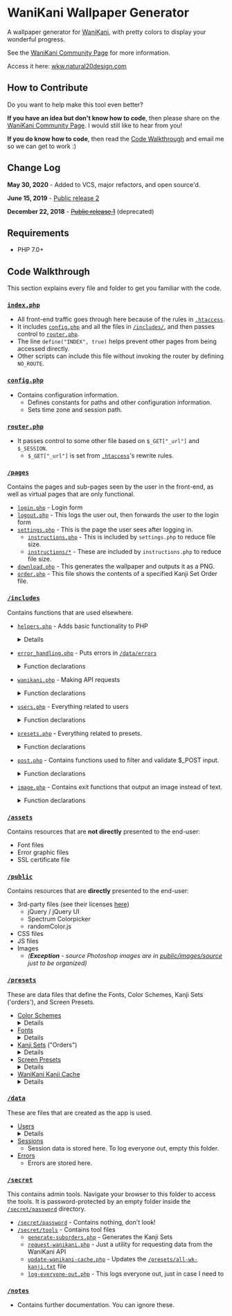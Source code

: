 # WaniKani Wallpaper Generator

A wallpaper generator for [WaniKani](https://www.wanikani.com/), with pretty colors to display your wonderful progress.

See the [WaniKani Community Page](https://community.wanikani.com/t/new-and-improved-wallpaper-generator/37321) for more information.

Access it here: [wkw.natural20design.com](http://wkw.natural20design.com)

## How to Contribute

Do you want to help make this tool even better?

**If you have an idea but don't know how to code**, then please share on the [WaniKani Community Page](https://community.wanikani.com/t/new-and-improved-wallpaper-generator/37321).  I would still like to hear from you!

**If you do know how to code**, then read the [Code Walkthrough](#code-walkthrough) and email me so we can get to work :)

## Change Log

**May 30, 2020** - Added to VCS, major refactors, and open source'd.

**June 15, 2019** - [Public release 2](https://community.wanikani.com/t/new-and-improved-wallpaper-generator/37321)

**December 22, 2018** - [~~Public release 1~~](https://community.wanikani.com/t/automatically-generate-new-wallpaper/34275) (deprecated)

## Requirements

- PHP 7.0+

## <a name="code-walkthrough"></a>Code Walkthrough

This section explains every file and folder to get you familiar with the code.

### [`index.php`](index.php)
- All front-end traffic goes through here because of the rules in [`.htaccess`](.htaccess).
- It includes [`config.php`](config.php) and all the files in [`/includes/`](includes), and then passes control to [`router.php`](router.php).
- The line `define("INDEX", true)` helps prevent other pages from being accessed directly.
- Other scripts can include this file without invoking the router by defining `NO_ROUTE`.

### [`config.php`](config.php)
- Contains configuration information.
  - Defines constants for paths and other configuration information.
  - Sets time zone and session path.

### [`router.php`](router.php)
- It passes control to some other file based on `$_GET["_url"]` and `$_SESSION`.
  - `$_GET["_url"]` is set from [`.htaccess`](.htaccess)'s rewrite rules.

### [`/pages`](pages)
Contains the pages and sub-pages seen by the user in the front-end, as well as virtual pages that are only  functional.
  - [`login.php`](pages/login.php) - Login form
  - [`logout.php`](pages/logout.php) - This logs the user out, then forwards the user to the login form
  - [`settings.php`](pages/settings.php) - This is the page the user sees after logging in.
    - [`instructions.php`](pages/instructions.php) - This is included by `settings.php` to reduce file size.
    - [`instructions/*`](pages/instructions) - These are included by `instructions.php` to reduce file size.
  - [`download.php`](pages/download.php) - This generates the wallpaper and outputs it as a PNG.
  - [`order.php`](pages/order.php) - This file shows the contents of a specified Kanji Set Order file.

### [`/includes`](includes)
Contains functions that are used elsewhere.
 - [`helpers.php`](includes/helpers.php) - Adds basic functionality to PHP
   <details>
       <summary>Details</summary>
       
       ```php
       clamp($var, $min, $max)
       interpolate($a, $b, $weight)
       imagecolorallocate_from_hex($image, $hex)
       file_put_prepended($string, $filename)
       file_put_json($file, $array)
       file_get_json($file)
       ```
   </details>
 - [`error_handling.php`](includes/error_handling.php) - Puts errors in [`/data/errors`](data/errors)
   <details>
      <summary>Function declarations</summary>
      
      ```php
      log_error($msg, $line, $file)
      ```
   </details>
 - [`wanikani.php`](includes/wanikani.php) - Making API requests
   <details>
      <summary>Function declarations</summary>
      
      ```php
   wanikani_request($endpoint, $api_key, $raw_response=false)
      ```
   </details>
 - [`users.php`](includes/users.php) - Everything related to users
   <details>
      <summary>Function declarations</summary>
      
      ```php
      log_in_user($api_key, $device)
      log_out_user()
      get_user_settings($api_key, $device)
      get_user_username($api_key)
      save_user_settings($api_key, $device, $settings)
      user_settings_file($api_key, $device)
      user_username_file($api_key)
      default_user_settings()
      prepare_user_folder($api_key, $username)
      user_folder_exists($api_key)
      log_generation($api_key)
      get_user_progress_report($api_key)
      ```
   </details>
 - [`presets.php`](includes/presets.php) - Everything related to presets.
   <details>
     <summary>Function declarations</summary>
     
     ```php
     font_file_exists($name)
     color_scheme_exists($name)
     screen_preset_exists($name)
     kanji_set_exists($name)
     load_kanji_order_file($kanji_set)
     ```
     The last four functions define the order that presets appear in the front-end.  The last function includes extra information to describe the kanji sets.
     ```
     load_color_scheme_presets()
     load_font_presets()
     load_screen_presets()
     load_kanji_set_presets()
     ```
   </details>
 - [`post.php`](includes/post.php) - Contains functions used to filter and validate $_POST input.
   <details>
     <summary>Function declarations</summary>
     
     ```php
     sanitize_filename($v)
     filter_color_code($v)
     validate_color_code($v)
     filter_integer($v)
     return_false()
     filter_checkbox_value($v)
     ```
   </details>
 - [`image.php`](includes/image.php) - Contains exit functions that output an image instead of text.
   <details>
     <summary>Function declarations</summary>
     
     ```php
     die_with_image($file)
     die_with_text_on_image($text)
     ```
   </details>

### [`/assets`](assets)
Contains resources that are **not directly** presented to the end-user:
  - Font files
  - Error graphic files
  - SSL certificate file

### [`/public`](public)
Contains resources that are **directly** presented to the end-user:
  - 3rd-party files (see their licenses [here](public/3rd-party/3rd%20Party%20Licenses.md))
    - jQuery / jQuery UI
    - Spectrum Colorpicker
    - randomColor.js
  - CSS files
  - JS files
  - Images
    - *(**Exception** - source Photoshop images are in [public/images/source](public/images/source) just to be organized)*

### [`/presets`](presets)
These are data files that define the Fonts, Color Schemes, Kanji Sets ('orders'), and Screen Presets.
- [Color Schemes](presets/color-schemes) 
  <details>
    <summary>Details</summary>
    - Each file looks like the following example.
    - Example: `color-schemes/Default.txt`
    - ```
      c_background:      #000000
      c_unseen:          #303030
      c_apprentice:      #DD0093
      c_guru:            #882D9E
      c_master:          #294DDB
      c_enlightened:     #0093DD
      c_burned:          #FFFFFF
      c_section_titles:  #10cafe
      c_wallpaper_title: #cafe10
      ```
  </details>
- [Fonts](presets/fonts)
  <details>
    <summary>Details</summary>
    - Line 1: Font file name, as found in /assets/fonts
    - Line 2: Source download location
    - Example: `fonts/Komorebi Gothic.txt`
      ```
      komorebi-gothic.ttf
      https://www.freejapanesefont.com/komorebi-gothic-download/
      ```
  </details>
- [Kanji Sets](presets/orders) ("Orders")
  <details>
    <summary>Details</summary>
    - These define the order of kanji as they appear on the wallpaper, hence the name "orders".
    - These files are presently as-is to the end-user via `order.php`.  When used to generate wallpapers, the following rules apply:
      - Line 1 is ignored
      - Blank lines are ignored
      - Lines that start with `#` are ignored
      - Lines that have `:` split sections
        - Section markers are optional (i.e. some sets don't have sections)
        - Section markers can be on their own line or with kanji, for example:
          ```
          Section 1 (own line):
          一二三四五六七八九十
          口日月田目古吾冒明唱
          Section 2 (in-line with kanji): 晶品呂昌早世胃旦胆凹
          ```
  </details>
- [Screen Presets](presets/screen-presets)
  <details>
    <summary>Details</summary>
    - Contains the dimensions and margins of various screens.
    - Example: `screen-presets/iPad Pro 10.5-inch.txt`
      ```
      width:  1668
      height: 2224
      top:    20
      left:   20
      right:  20
      bottom: 20
      ```
  </details>
- [WaniKani Kanji Cache](presets/all-wk-kanji.txt)
  <details>
    <summary>Details</summary>
    - [`all-wk-kanji.txt`](presets/all-wk-kanji.txt) contains the kanji from WaniKani with their subject ID.  This file should be regenerated whenever WaniKani has a content update.
  </details> 

### [`/data`](data)
These are files that are created as the app is used.
- [Users](data/users)
  <details>
    <summary>Details</summary>
    - A folder is created for each user with their API key.  For example:
      - `12345678-abcd-aaaa-1234-0123456789ab`
        - `generations.txt` - A new line is prepended to this file each time a wallpaper is attempted to be generated.  It contains the time and remote IP of each request.
          - Example:
          - ```
            1590773902|127.0.0.1
            1590766006|127.0.0.1
            1590765827|127.0.0.1
            ```
        - `settings-__.txt` - Replace __ with a number from 1 to 10 for the device #.  Contains the user settings, JSON-encoded.
        - `username.txt` - Contains the user's username.
          - Example:
          - ```
            Masayoshiro
            ```
  </details>
- [Sessions](data/sessions)
  - Session data is stored here.  To log everyone out, empty this folder.
- [Errors](data/errors)
  - Errors are stored here.

### [`/secret`](secret)
This contains admin tools.  Navigate your browser to this folder to access the tools.  It is password-protected by an empty folder inside the [`/secret/password`](secret/password) directory.
- [`/secret/password`](secret/password) - Contains nothing, don't look!
- [`/secret/tools`](secret/tools) - Contains tool files
  - [`generate-suborders.php`](secret/tools/generate-suborders.php) - Generates the Kanji Sets
  - [`request-wanikani.php`](secret/tools/request-wanikani.php) - Just a utility for requesting data from the WaniKani API
  - [`update-wanikani-cache.php`](secret/tools/update-wanikani-cache.php) - Updates the [`/presets/all-wk-kanji.txt`](secret/tools/update-wanikani-cache.php) file
  - [`log-everyone-out.php`](secret/tools/log-everyone-out.php) - This logs everyone out, just in case I need to

### [`/notes`](notes)
- Contains further documentation. You can ignore these.